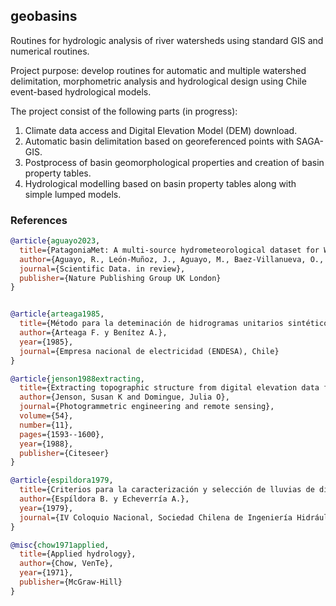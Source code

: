 ## geobasins

Routines for hydrologic analysis of river watersheds using standard GIS and numerical routines.

Project purpose: develop routines for automatic and multiple watershed delimitation, morphometric analysis and hydrological design using Chile event-based hydrological models.

The project consist of the following parts (in progress):

1) Climate data access and Digital Elevation Model (DEM) download.
2) Automatic basin delimitation based on georeferenced points with SAGA-GIS.
3) Postprocess of basin geomorphological properties and creation of basin property tables.
4) Hydrological modelling based on basin property tables along with simple lumped models.

### References

```bib
@article{aguayo2023,
  title={PatagoniaMet: A multi-source hydrometeorological dataset for Western Patagonia},
  author={Aguayo, R., León-Muñoz, J., Aguayo, M., Baez-Villanueva, O., Fernandez, A. Zambrano-Bigiarini, M., and Jacques-Coper, M.},
  journal={Scientific Data. in review},
  publisher={Nature Publishing Group UK London}
}


@article{arteaga1985,
  title={Método para la deteminación de hidrogramas unitarios sintéticos en Chile},
  author={Arteaga F. y Benítez A.},
  year={1985},
  journal={Empresa nacional de electricidad (ENDESA), Chile}
}

@article{jenson1988extracting,
  title={Extracting topographic structure from digital elevation data for geographic information system analysis},
  author={Jenson, Susan K and Domingue, Julia O},
  journal={Photogrammetric engineering and remote sensing},
  volume={54},
  number={11},
  pages={1593--1600},
  year={1988},
  publisher={Citeseer}
}

@article{espildora1979,
  title={Criterios para la caracterización y selección de lluvias de diseño.},
  author={Espíldora B. y Echeverría A.},
  year={1979},
  journal={IV Coloquio Nacional, Sociedad Chilena de Ingeniería Hidráulica (SOCHID).}
}

@misc{chow1971applied,
  title={Applied hydrology},
  author={Chow, VenTe},
  year={1971},
  publisher={McGraw-Hill}
}
```
